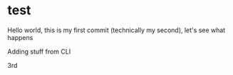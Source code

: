 test
====

Hello world, this is my first commit (technically my second), let's see what happens

Adding stuff from CLI

3rd

